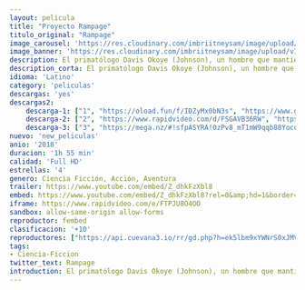 ```yaml
---
layout: pelicula
title: "Proyecto Rampage"
titulo_original: "Rampage"
image_carousel: 'https://res.cloudinary.com/imbriitneysam/image/upload/v1543183737/rampage-poster-min.jpg'
image_banner: 'https://res.cloudinary.com/imbriitneysam/image/upload/v1543183737/rampage-banner-min.jpg'
description: El primatólogo Davis Okoye (Johnson), un hombre que mantiene las distancias con otras personas, tiene un sólido vínculo con George, el extraordinariamente inteligente gorila de espalda plateada al que ha estado cuidando desde que nació. Pero cuando un experimento genético sale mal, este apacible simio se convierte en una enorme y embravecida criatura. Para empeorar más las cosas, pronto se descubre que existen otros animales con la misma alteración. Cuando estos depredadores alfa recién creados arrasan Norteamérica destruyendo todo lo que interpone en su camino, Okoye se une a un ingeniero genético sin prestigio para conseguir un antídoto y se abre paso en un cambiante campo de batalla, no solo para frenar una catástrofe mundial sino para salvar a la aterradora criatura que una vez fue su amigo. Adaptación al cine del videojuego “Rampage”, en el que simios y monstruos de todo tipo atacan y destruyen ciudades.
description_corta: El primatólogo Davis Okoye (Johnson), un hombre que mantiene las distancias con otras personas, tiene un sólido vínculo con George, el extraordinariamente inteligente gorila de espalda plateada al que ha estado cuidando desde que nació. Pero cuando un..
idioma: 'Latino'
category: 'peliculas'
descargas: 'yes'
descargas2:
    descarga-1: ["1", "https://oload.fun/f/IDZyMx0bN3s", "https://www.google.com/s2/favicons?domain=openload.co","OpenLoad","https://res.cloudinary.com/imbriitneysam/image/upload/v1541473684/mexico.png", "Latino", "Full HD"]
    descarga-2: ["2", "https://www.rapidvideo.com/d/FSGAVB36RW", "https://www.google.com/s2/favicons?domain=www.rapidvideo.com","RapidVideo","https://res.cloudinary.com/imbriitneysam/image/upload/v1541473684/mexico.png", "Latino", "Full HD"]
    descarga-3: ["3", "https://mega.nz/#!sfpASYRA!0zPv8_mT1mW9qqb88Yocqc7wBwYzI7K84e9OJwj7XK0", "https://www.google.com/s2/favicons?domain=mega.nz","Mega","https://res.cloudinary.com/imbriitneysam/image/upload/v1541473684/mexico.png", "Latino", "Full HD"]
nuevo: 'new_peliculas'
anio: '2018'
duracion: '1h 55 min'
calidad: 'Full HD'
estrellas: '4'
genero: Ciencia Ficción, Acción, Aventura
trailer: https://www.youtube.com/embed/Z_dhkFzXbl8
embed: https://www.youtube.com/embed/Z_dhkFzXbl8?rel=0&amp;hd=1&border=0&wmode=opaque&enablejsapi=1&modestbranding=1&controls=1&showinfo=1
iframe: https://www.rapidvideo.com/e/FTPJU8O4OO
sandbox: allow-same-origin allow-forms
reproductor: fembed
clasificacion: '+10'
reproductores: ["https://api.cuevana3.io/rr/gd.php?h=ek5lbm9xYWNrS0xJMVp5b21KREk0dFBLbjVkaHhkRGdrOG1jbnBpUnhhS1Z6S3gvcE1yUHVycWtsbWlBcnRYSGtjWjZnWi9PMmQ2bDJXU0daZFdTek5hU3FadVkyUT09"]
tags:
- Ciencia-Ficcion
twitter_text: Rampage
introduction: El primatólogo Davis Okoye (Johnson), un hombre que mantiene las distancias con otras personas, tiene un sólido vínculo con George, el extraordinariamente inteligente gorila de espalda plateada al que ha estado cuidando desde que nació. Pero cuando un
---
```












